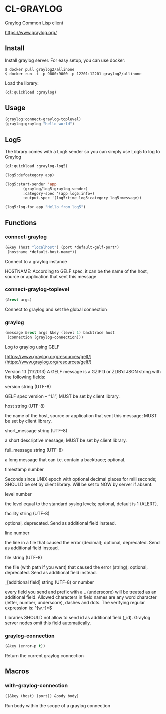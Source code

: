 # CL-GRAYLOG

Graylog Common Lisp client

https://www.graylog.org/

## Install

Install graylog server. For easy setup, you can use docker:

```
$ docker pull graylog2/allinone
$ docker run -t -p 9000:9000 -p 12201:12201 graylog2/allinone
```

Load the library:

```lisp
(ql:quickload :graylog)
```

## Usage

```lisp
(graylog:connect-graylog-toplevel)
(graylog:graylog "hello world")
```

## Log5

The library comes with a Log5 sender so you can simply use Log5 to log to Graylog

```lisp
(ql:quickload :graylog-log5)

(log5:defcategory app)

(log5:start-sender 'app
        (graylog/log5:graylog-sender)
        :category-spec '(app log5:info+)
        :output-spec '(log5:time log5:category log5:message))

(log5:log-for app "Hello from log5")
```
## Functions

### connect-graylog

```lisp
(&key (host "localhost") (port *default-gelf-port*)
 (hostname *default-host-name*))
```

Connect to a graylog instance

HOSTNAME: According to GELF spec, it can be the name of the host, source or application that sent this message

### connect-graylog-toplevel

```lisp
(&rest args)
```

Connect to graylog and set the global connection


### graylog

```lisp
(message &rest args &key (level 1) backtrace host
 (connection (graylog-connection)))
```

Log to graylog using GELF



[https://www.graylog.org/resources/gelf/](https://www.graylog.org/resources/gelf/)

Version 1.1 (11/2013)
A GELF message is a GZIP’d or ZLIB’d JSON string with the following fields:

version string (UTF-8)

GELF spec version – “1.1”; MUST be set by client library.

host string (UTF-8)

the name of the host, source or application that sent this message; MUST be set by client library.

short_message string (UTF-8)

a short descriptive message; MUST be set by client library.

full_message string (UTF-8)

a long message that can i.e. contain a backtrace; optional.

timestamp number

Seconds since UNIX epoch with optional decimal places for milliseconds; SHOULD be set by client library. Will be set to NOW by server if absent.

level number

the level equal to the standard syslog levels; optional, default is 1 (ALERT).

facility string (UTF-8)

optional, deprecated. Send as additional field instead.

line number

the line in a file that caused the error (decimal); optional, deprecated. Send as additional field instead.

file string (UTF-8)

the file (with path if you want) that caused the error (string); optional, deprecated. Send as additional field instead.

_[additional field] string (UTF-8) or number

every field you send and prefix with a _ (underscore) will be treated as an additional field. Allowed characters in field names are any word character (letter, number, underscore), dashes and dots. The verifying regular expression is: ^[w.-]*$

Libraries SHOULD not allow to send id as additional field (_id). Graylog server nodes omit this field automatically.

### graylog-connection

```lisp
(&key (error-p t))
```

Return the current graylog connection

## Macros
### with-graylog-connection

```lisp
((&key (host) (port)) &body body)
```

Run body within the scope of a graylog connection